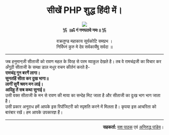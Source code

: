# <div align="center">सीखें PHP शुद्ध हिंदी में।</div>
<div align="center">
  <img src="https://i.pinimg.com/originals/b0/a2/51/b0a251fc1fac3a11fe132bb08c80923f.gif">
  <br><b> 卐 ॥ॐ गं गणपतये नमः॥ 卐 </b><br><br>
  वक्रतुण्ड महाकाय सूर्यकोटि समप्रभ ।<br>  
  निर्विघ्नं कुरु मे देव सर्वकार्येषु सर्वदा ॥
</div>
<hr>
जब हनुमान्‌जी सीताजी को रावण महल के विरह से परम व्याकुल देखते है। तब वे रामचंद्रजी का विचार कर अँगूठी सीताजी के समक्ष डाल मधुर वचन कीर्तनं करते है-
<br><b>रामचंद्र गुन बरनैं लागा।
<br>सुनतहिं सीता कर दुख भागा॥
<br>लागीं सुनैं श्रवन मन लाई।
<br>आदिहु तें सब कथा सुनाई॥</b>
<br>उसी वक्त सीताजी के मन से रावण की माया का सन्देह मिट जाता है और सीताजी का दुःख भाग भाग जाता है।<br>उसी प्रकार अनूराध हमें आपके इस रिपॉजिटरी को स्पृशति करने में मिलता है। कृपया इस आचरिता को बारंबार रखें। हम आपके उपकारज्ञ हैं।
<hr>
<div align="right">
 <b>सहकर्ता: </b><a href="https://github.com/yashpathack">यश पाठक</a> एवं <a href="https://github.com/aniruddha0pandey">अनिरुद्ध पांडेय</a>।
</div>
